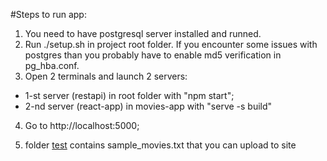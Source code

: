 #Steps to run app:

1. You need to have postgresql server installed and runned.
2. Run ./setup.sh in project root folder. If you encounter some issues with postgres than you probably have to enable md5 verification in pg_hba.conf.
3. Open 2 terminals and launch 2 servers:

- 1-st server (restapi) in root folder with "npm start";
- 2-nd server (react-app) in movies-app with "serve -s build"

4. Go to http://localhost:5000;

5. folder [test](../test) contains sample_movies.txt that you can upload to site
